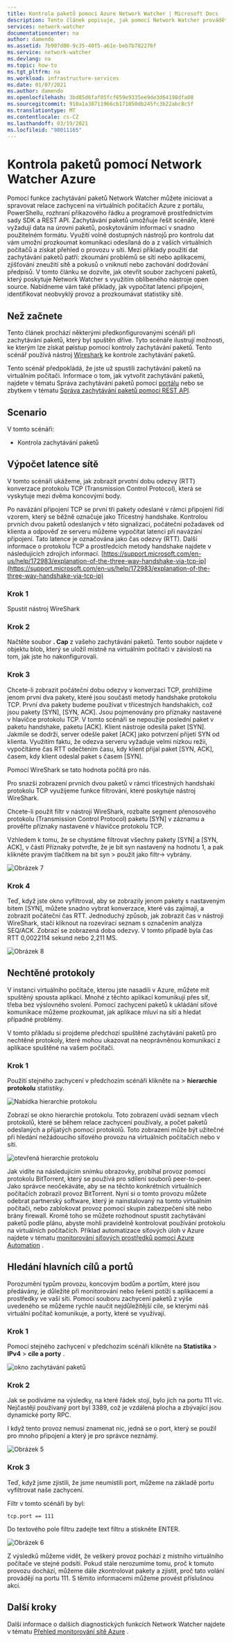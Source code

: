 ```yaml
---
title: Kontrola paketů pomocí Azure Network Watcher | Microsoft Docs
description: Tento článek popisuje, jak pomocí Network Watcher provádět hloubkové kontroly paketů shromážděné z virtuálního počítače.
services: network-watcher
documentationcenter: na
author: damendo
ms.assetid: 7b907d00-9c35-40f5-a61e-beb7b782276f
ms.service: network-watcher
ms.devlang: na
ms.topic: how-to
ms.tgt_pltfrm: na
ms.workload: infrastructure-services
ms.date: 01/07/2021
ms.author: damendo
ms.openlocfilehash: 3bd85d6faf05fcf659e9335ee9de3d64198dfa08
ms.sourcegitcommit: 910a1a38711966cb171050db245fc3b22abc8c5f
ms.translationtype: MT
ms.contentlocale: cs-CZ
ms.lasthandoff: 03/19/2021
ms.locfileid: "98011165"
---
```

# <a name="packet-inspection-with-azure-network-watcher"></a>Kontrola paketů pomocí Network Watcher Azure

Pomocí funkce zachytávání paketů Network Watcher můžete iniciovat a spravovat relace zachycení na virtuálních počítačích Azure z portálu, PowerShellu, rozhraní příkazového řádku a programově prostřednictvím sady SDK a REST API. Zachytávání paketů umožňuje řešit scénáře, které vyžadují data na úrovni paketů, poskytováním informací v snadno použitelném formátu. Využití volně dostupných nástrojů pro kontrolu dat vám umožní prozkoumat komunikaci odesílaná do a z vašich virtuálních počítačů a získat přehled o provozu v síti. Mezi příklady použití dat zachytávání paketů patří: zkoumání problémů se sítí nebo aplikacemi, zjišťování zneužití sítě a pokusů o vniknutí nebo zachování dodržování předpisů. V tomto článku se dozvíte, jak otevřít soubor zachycení paketů, který poskytuje Network Watcher s využitím oblíbeného nástroje open source. Nabídneme vám také příklady, jak vypočítat latenci připojení, identifikovat neobvyklý provoz a prozkoumávat statistiky sítě.

## <a name="before-you-begin"></a>Než začnete

Tento článek prochází některými předkonfigurovanými scénáři při zachytávání paketů, který byl spuštěn dříve. Tyto scénáře ilustrují možnosti, ke kterým lze získat pøístup pomocí kontroly zachytávání paketů. Tento scénář používá nástroj [Wireshark](https://www.wireshark.org/) ke kontrole zachytávání paketů.

Tento scénář předpokládá, že jste už spustili zachytávání paketů na virtuálním počítači. Informace o tom, jak vytvořit zachytávání paketů, najdete v tématu Správa zachytávání paketů pomocí [portálu](network-watcher-packet-capture-manage-portal.md) nebo se zbytkem v tématu [Správa zachytávání paketů pomocí REST API](network-watcher-packet-capture-manage-rest.md).

## <a name="scenario"></a>Scenario

V tomto scénáři:

* Kontrola zachytávání paketů

## <a name="calculate-network-latency"></a>Výpočet latence sítě

V tomto scénáři ukážeme, jak zobrazit prvotní dobu odezvy (RTT) konverzace protokolu TCP (Transmission Control Protocol), která se vyskytuje mezi dvěma koncovými body.

Po navázání připojení TCP se první tři pakety odeslané v rámci připojení řídí vzorem, který se běžně označuje jako Třícestný handshake. Kontrolou prvních dvou paketů odeslaných v této signalizaci, počáteční požadavek od klienta a odpověď ze serveru můžeme vypočítat latenci při navázání připojení. Tato latence je označována jako čas odezvy (RTT). Další informace o protokolu TCP a prostředcích metody handshake najdete v následujících zdrojích informací. [https://support.microsoft.com/en-us/help/172983/explanation-of-the-three-way-handshake-via-tcp-ip](https://support.microsoft.com/en-us/help/172983/explanation-of-the-three-way-handshake-via-tcp-ip)

### <a name="step-1"></a>Krok 1

Spustit nástroj WireShark

### <a name="step-2"></a>Krok 2

Načtěte soubor **. Cap** z vašeho zachytávání paketů. Tento soubor najdete v objektu blob, který se uložil místně na virtuálním počítači v závislosti na tom, jak jste ho nakonfigurovali.

### <a name="step-3"></a>Krok 3

Chcete-li zobrazit počáteční dobu odezvy v konverzaci TCP, prohlížíme jenom první dva pakety, které jsou součástí metody handshake protokolu TCP. První dva pakety budeme používat v třícestných handshakích, což jsou pakety [SYN], [SYN, ACK]. Jsou pojmenovány pro příznaky nastavené v hlavičce protokolu TCP. V tomto scénáři se nepoužije poslední paket v paketu handshake, paketu [ACK]. Klient nástroje odesílá paket [SYN]. Jakmile se dodrží, server odešle paket [ACK] jako potvrzení přijetí SYN od klienta. Využitím faktu, že odezva serveru vyžaduje velmi nízkou režii, vypočítáme čas RTT odečtením času, kdy klient přijal paket [SYN, ACK], časem, kdy klient odeslal paket s časem [SYN].

Pomocí WireShark se tato hodnota počítá pro nás.

Pro snazší zobrazení prvních dvou paketů v rámci třícestných handshakí protokolu TCP využijeme funkce filtrování, které poskytuje nástroj WireShark.

Chcete-li použít filtr v nástroji WireShark, rozbalte segment přenosového protokolu (Transmission Control Protocol) paketu [SYN] v záznamu a prověřte příznaky nastavené v hlavičce protokolu TCP.

Vzhledem k tomu, že se chystáme filtrovat všechny pakety [SYN] a [SYN, ACK], v části Příznaky potvrďte, že je bit syn nastavený na hodnotu 1, a pak klikněte pravým tlačítkem na bit syn > použít jako filtr-> vybrány.

![Obrázek 7][7]

### <a name="step-4"></a>Krok 4

Teď, když jste okno vyfiltroval, aby se zobrazily jenom pakety s nastaveným bitem [SYN], můžete snadno vybrat konverzace, které vás zajímají, a zobrazit počáteční čas RTT. Jednoduchý způsob, jak zobrazit čas v nástroji WireShark, stačí kliknout na rozevírací seznam s označením analýza SEQ/ACK. Zobrazí se zobrazená doba odezvy. V tomto případě byla čas RTT 0,0022114 sekund nebo 2,211 MS.

![Obrázek 8][8]

## <a name="unwanted-protocols"></a>Nechtěné protokoly

V instanci virtuálního počítače, kterou jste nasadili v Azure, můžete mít spuštěný spousta aplikací. Mnohé z těchto aplikací komunikují přes síť, třeba bez výslovného svolení. Pomocí zachycení paketů k ukládání síťové komunikace můžeme prozkoumat, jak aplikace mluví na síti a hledat případné problémy.

V tomto příkladu si projdeme předchozí spuštěné zachytávání paketů pro nechtěné protokoly, které mohou ukazovat na neoprávněnou komunikaci z aplikace spuštěné na vašem počítači.

### <a name="step-1"></a>Krok 1

Použití stejného zachycení v předchozím scénáři klikněte na   >  **hierarchie protokolu** statistiky.

![Nabídka hierarchie protokolu][2]

Zobrazí se okno hierarchie protokolu. Toto zobrazení uvádí seznam všech protokolů, které se během relace zachycení používaly, a počet paketů odeslaných a přijatých pomocí protokolů. Toto zobrazení může být užitečné při hledání nežádoucího síťového provozu na virtuálních počítačích nebo v síti.

![otevřená hierarchie protokolu][3]

Jak vidíte na následujícím snímku obrazovky, probíhal provoz pomocí protokolu BitTorrent, který se používá pro sdílení souborů peer-to-peer. Jako správce neočekáváte, aby se na těchto konkrétních virtuálních počítačích zobrazil provoz BitTorrent. Nyní si o tomto provozu můžete odebrat partnerský software, který je nainstalovaný na tomto virtuálním počítači, nebo zablokovat provoz pomocí skupin zabezpečení sítě nebo brány firewall. Kromě toho se můžete rozhodnout spustit zachytávání paketů podle plánu, abyste mohli pravidelně kontrolovat používání protokolu na virtuálních počítačích. Příklad automatizace síťových úloh v Azure najdete v tématu [monitorování síťových prostředků pomocí Azure Automation](network-watcher-monitor-with-azure-automation.md) .

## <a name="finding-top-destinations-and-ports"></a>Hledání hlavních cílů a portů

Porozumění typům provozu, koncovým bodům a portům, které jsou předávány, je důležité při monitorování nebo řešení potíží s aplikacemi a prostředky ve vaší síti. Pomocí souboru zachycení paketů z výše uvedeného se můžeme rychle naučit nejdůležitější cíle, se kterými náš virtuální počítač komunikuje, a porty, které se využívají.

### <a name="step-1"></a>Krok 1

Pomocí stejného zachycení v předchozím scénáři klikněte na **Statistika**  >  **IPv4**  >  **cíle a porty** .

![okno zachytávání paketů][4]

### <a name="step-2"></a>Krok 2

Jak se podíváme na výsledky, na které řádek stojí, bylo jich na portu 111 víc. Nejčastěji používaný port byl 3389, což je vzdálená plocha a zbývající jsou dynamické porty RPC.

I když tento provoz nemusí znamenat nic, jedná se o port, který se použil pro mnoho připojení a který je pro správce neznámý.

![Obrázek 5][5]

### <a name="step-3"></a>Krok 3

Teď, když jsme zjistili, že jsme neumístili port, můžeme na základě portu vyfiltrovat naše zachycení.

Filtr v tomto scénáři by byl:

```
tcp.port == 111
```

Do textového pole filtru zadejte text filtru a stiskněte ENTER.

![Obrázek 6][6]

Z výsledků můžeme vidět, že veškerý provoz pochází z místního virtuálního počítače ve stejné podsíti. Pokud stále nerozumíme tomu, proč k tomuto provozu dochází, můžeme dále zkontrolovat pakety a zjistit, proč tato volání provádějí na portu 111. S těmito informacemi můžeme provést příslušnou akci.

## <a name="next-steps"></a>Další kroky

Další informace o dalších diagnostických funkcích Network Watcher najdete v tématu [Přehled monitorování sítě Azure](network-watcher-monitoring-overview.md) .

[1]: ./media/network-watcher-deep-packet-inspection/figure1.png
[2]: ./media/network-watcher-deep-packet-inspection/figure2.png
[3]: ./media/network-watcher-deep-packet-inspection/figure3.png
[4]: ./media/network-watcher-deep-packet-inspection/figure4.png
[5]: ./media/network-watcher-deep-packet-inspection/figure5.png
[6]: ./media/network-watcher-deep-packet-inspection/figure6.png
[7]: ./media/network-watcher-deep-packet-inspection/figure7.png
[8]: ./media/network-watcher-deep-packet-inspection/figure8.png













